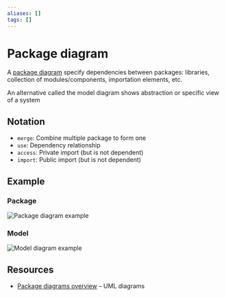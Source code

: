 ```yaml
---
aliases: []
tags: []
---
```


# Package diagram

A [package diagram](https://wikipedia.org/wiki/package_diagram) specify dependencies between packages: libraries, collection of modules/components, importation elements, etc.

An alternative called the model diagram shows abstraction or specific view of a system

## Notation

- `merge`: Combine multiple package to form one
- `use`: Dependency relationship
- `access`: Private import (but is not dependent)
- `import`: Public import (but is not dependent)

## Example

### Package

![Package diagram example](https://www.uml-diagrams.org/package-diagrams/package-diagram-elements.png)

### Model

![Model diagram example](https://www.uml-diagrams.org/package-diagrams/model-diagram-elements.png)

## Resources

- [Package diagrams overview](https://www.uml-diagrams.org/package-diagrams-overview.html) – UML diagrams